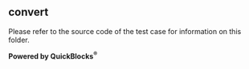 ## convert

Please refer to the source code of the test case for information on this folder.

**Powered by QuickBlocks<sup>&reg;</sup>**

